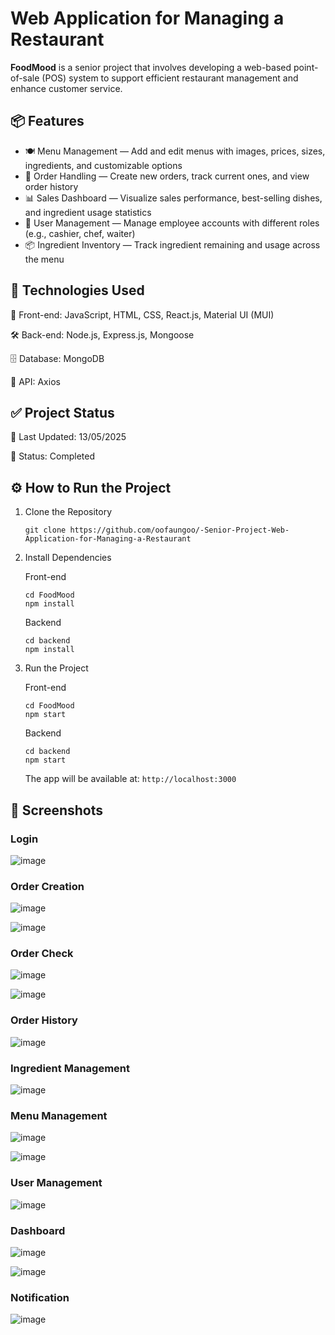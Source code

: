 # Web Application for Managing a Restaurant

**FoodMood** is a senior project that involves developing a web-based point-of-sale (POS) system to support efficient restaurant management and enhance customer service.

## 📦 Features

- 🍽️ Menu Management — Add and edit menus with images, prices, sizes, ingredients, and customizable options
- 🛒 Order Handling — Create new orders, track current ones, and view order history
- 📊 Sales Dashboard — Visualize sales performance, best-selling dishes, and ingredient usage statistics
- 👥 User Management — Manage employee accounts with different roles (e.g., cashier, chef, waiter)
- 📦 Ingredient Inventory — Track ingredient remaining and usage across the menu

## 🚀 Technologies Used

🎨 Front-end: JavaScript, HTML, CSS, React.js, Material UI (MUI)

🛠️ Back-end:  Node.js, Express.js, Mongoose

🗄️ Database:  MongoDB

🔌 API:       Axios

## ✅ Project Status

📅 Last Updated: 13/05/2025

🚀 Status:       Completed

## ⚙️ How to Run the Project
1. Clone the Repository
   ```
   git clone https://github.com/oofaungoo/-Senior-Project-Web-Application-for-Managing-a-Restaurant
   ```
2. Install Dependencies

   Front-end
   ```
   cd FoodMood
   npm install
   ```
   Backend
   ```
   cd backend
   npm install
   ```
4. Run the Project

   Front-end
   ```
   cd FoodMood
   npm start
   ```
   Backend
   ```
   cd backend
   npm start
   ```
   The app will be available at: ```http://localhost:3000```

## 📸 Screenshots
### Login
![image](https://github.com/user-attachments/assets/eab1b628-61dd-493a-9455-9739d481bdbe)

### Order Creation
![image](https://github.com/user-attachments/assets/e28f2820-33ef-4eb3-b21c-b1de478f17e4)

![image](https://github.com/user-attachments/assets/1ae535d5-65c9-4bfd-9f91-9813483b3bc9)

### Order Check
![image](https://github.com/user-attachments/assets/bbf35338-ab6a-41a3-a72b-b82e60762a57)

![image](https://github.com/user-attachments/assets/e3941978-fd29-4fc4-9bfd-a44e445524e6)
### Order History
![image](https://github.com/user-attachments/assets/fc826db3-f3d3-4adb-9e9e-3373f647e7f3)

### Ingredient Management
![image](https://github.com/user-attachments/assets/aec70a93-2ca3-4ca1-8b4e-3bc0624a7602)

### Menu Management
![image](https://github.com/user-attachments/assets/58cf0714-afef-4d4e-8932-5b8f4129eeab)

![image](https://github.com/user-attachments/assets/dddc17d1-65e9-4dd1-9c0b-d3385cdb0475)

### User Management 
![image](https://github.com/user-attachments/assets/232deab5-6a82-4e6e-b591-8f65a599808c)

### Dashboard
![image](https://github.com/user-attachments/assets/28db18fd-0ca5-4f35-b439-6be13d56979e)

![image](https://github.com/user-attachments/assets/ebebea03-12c9-49cf-946b-0f75cf997111)

### Notification
![image](https://github.com/user-attachments/assets/6b433f1a-8555-40c4-a438-d6417cba02d4)
